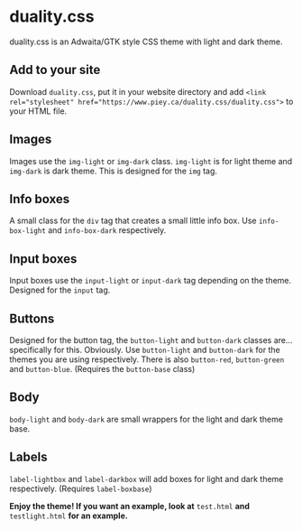# duality.css

duality.css is an Adwaita/GTK style CSS theme with light and dark theme.

## Add to your site

Download `duality.css`, put it in your website directory and add `<link rel="stylesheet" href="https://www.piey.ca/duality.css/duality.css">` to your HTML file.

## Images

Images use the `img-light` or `img-dark` class. `img-light` is for light theme and `img-dark` is dark theme. This is designed for the `img` tag.

## Info boxes

A small class for the `div` tag that creates a small little info box. Use `info-box-light` and `info-box-dark` respectively.

## Input boxes

Input boxes use the `input-light` or `input-dark` tag depending on the theme. Designed for the `input` tag.

## Buttons

Designed for the button tag, the `button-light` and `button-dark` classes are... specifically for this. Obviously. Use `button-light` and `button-dark` for the themes you are using respectively. There is also `button-red`, `button-green` and `button-blue`. (Requires the `button-base` class)

## Body

`body-light` and `body-dark` are small wrappers for the light and dark theme base.

## Labels

`label-lightbox` and `label-darkbox` will add boxes for light and dark theme respectively. (Requires `label-boxbase`)

**Enjoy the theme! If you want an example, look at** `test.html` **and** `testlight.html` **for an example.**
